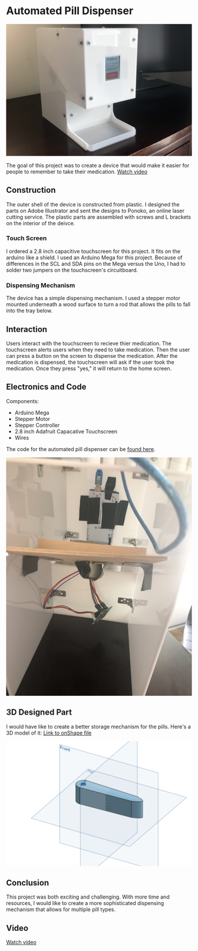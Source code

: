 # Automated Pill Dispenser
![Image of Pinball Machine](https://github.com/chasemorell/pill-dispenser/blob/master/BDB4E1B1-0CE5-42C6-918D-4770D2579AEC.png)

The goal of this project was to create a device that would make it easier for people to remember to take their medication. [Watch video](https://drive.google.com/file/d/1bFqZEF5VAqe_7O5_9LfIW5_Oe89VpvPF/view?usp=sharing)

## Construction 

The outer shell of the device is constructed from plastic. I designed the parts on Adobe Illustrator and sent the designs to Ponoko, an online laser cutting service. The plastic parts are assembled with screws and L brackets on the interior of the deivce. 

### Touch Screen

I ordered a 2.8 inch capacitive touchscreen for this project. It fits on the arduino like a shield. I used an Arduino Mega for this project. Because of differences in the SCL and SDA pins on the Mega versus the Uno, I had to solder two jumpers on the touchscreen's circuitboard. 

### Dispensing Mechanism

The device has a simple dispensing mechanism. I used a stepper motor mounted underneath a wood surface to turn a rod that allows the pills to fall into the tray below. 

## Interaction

Users interact with the touchscreen to recieve thier medication. The touchscreen alerts users when they need to take medication. Then the user can press a button on the screen to dispense the medication. After the medication is dispensed, the touchscreen will ask if the user took the medication. Once they press "yes," it will return to the home screen. 

## Electronics and Code 

Components:
- Arduino Mega
- Stepper Motor
- Stepper Controller
- 2.8 inch Adafruit Capacative Touchscreen
- Wires

The code for the automated pill dispenser can be [found here](https://github.com/chasemorell/pill-dispenser/blob/master/pillDispenser.ino).

![Image of Electronics of Machine](https://github.com/chasemorell/pill-dispenser/blob/master/insidepilldispenser.png)
## 3D Designed Part

I would have like to create a better storage mechanism for the pills. Here's a 3D model of it:
[Link to onShape file](https://cad.onshape.com/documents/e1839cab42a1d32a6161df75/w/365f358b001e7a3448edb66f/e/1c37f95e75e92e7a8051a66f)

![Image of 3D flipper](https://github.com/chasemorell/pinball/blob/master/3DflipperModel.png)

## Conclusion

This project was both exciting and challenging. With more time and resources, I would like to create a more sophisticated dispensing mechanism that allows for multiple pill types. 

## Video
[Watch video](https://drive.google.com/file/d/1bFqZEF5VAqe_7O5_9LfIW5_Oe89VpvPF/view?usp=sharing)



